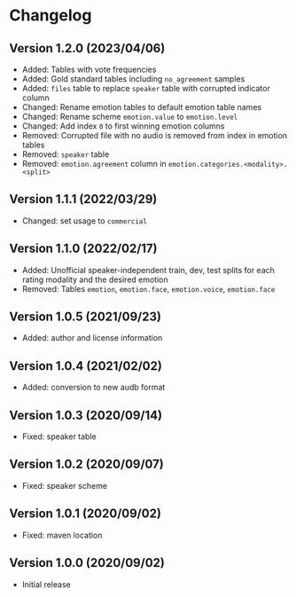 Changelog
=========

Version 1.2.0 (2023/04/06)
--------------------------

* Added: Tables with vote frequencies
* Added: Gold standard tables including `no_agreement` samples
* Added: `files` table to replace `speaker` table with corrupted indicator column
* Changed: Rename emotion tables to default emotion table names
* Changed: Rename scheme `emotion.value` to `emotion.level`
* Changed: Add index `0` to first winning emotion columns
* Removed: Corrupted file with no audio is removed from index in emotion tables
* Removed: `speaker` table
* Removed: `emotion.agreement` column in `emotion.categories.<modality>.<split>`

Version 1.1.1 (2022/03/29)
--------------------------

* Changed: set usage to ``commercial``

Version 1.1.0 (2022/02/17)
--------------------------

* Added: Unofficial speaker-independent train, dev, test splits for each rating modality and the desired emotion
* Removed: Tables `emotion`, `emotion.face`, `emotion.voice`, `emotion.face`

Version 1.0.5 (2021/09/23)
--------------------------

* Added: author and license information

Version 1.0.4 (2021/02/02)
--------------------------

* Added: conversion to new audb format

Version 1.0.3 (2020/09/14)
--------------------------

+ Fixed: speaker table

Version 1.0.2 (2020/09/07)
--------------------------

+ Fixed: speaker scheme

Version 1.0.1 (2020/09/02)
--------------------------

+ Fixed: maven location


Version 1.0.0 (2020/09/02)
--------------------------

+ Initial release

